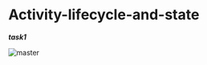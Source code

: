 # Activity-lifecycle-and-state

***task1***

![master](https://user-images.githubusercontent.com/47654208/111642439-34266b80-8826-11eb-90cd-e0ef59f8aacf.gif)
